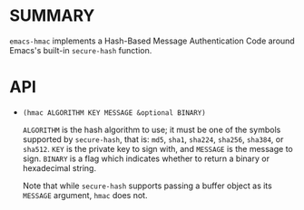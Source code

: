 # SUMMARY

`emacs-hmac` implements a Hash-Based Message Authentication Code
around Emacs's built-in `secure-hash` function.

# API

- `(hmac ALGORITHM KEY MESSAGE &optional BINARY)`

  `ALGORITHM` is the hash algorithm to use; it must be one of the
  symbols supported by `secure-hash`, that is: `md5`, `sha1`,
  `sha224`, `sha256`, `sha384`, or `sha512`.  `KEY` is the private key
  to sign with, and `MESSAGE` is the message to sign.  `BINARY` is a
  flag which indicates whether to return a binary or hexadecimal
  string.
  
  Note that while `secure-hash` supports passing a buffer object as
  its `MESSAGE` argument, `hmac` does not.
